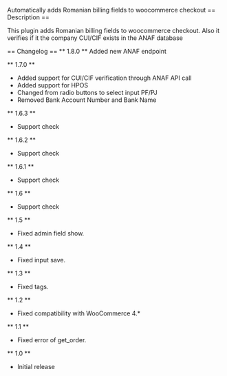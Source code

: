 Automatically adds Romanian billing fields to woocommerce checkout
== Description ==

This plugin adds Romanian billing fields to woocommerce checkout.
Also it verifies if it the company CUI/CIF exists in the ANAF database

== Changelog ==
** 1.8.0 **
Added new ANAF endpoint

** 1.7.0 **
- Added support for CUI/CIF verification through ANAF API call
- Added support for HPOS
- Changed from radio buttons to select input PF/PJ
- Removed Bank Account Number and Bank Name

** 1.6.3 **
- Support check

** 1.6.2 **
- Support check

** 1.6.1 **
- Support check

** 1.6 **
- Support check

** 1.5 **
- Fixed admin field show.

** 1.4 **
- Fixed input save.

** 1.3 **
- Fixed tags.

** 1.2 **
- Fixed compatibility with WooCommerce 4.*

** 1.1 **
- Fixed error of get_order.

** 1.0 **
- Initial release
